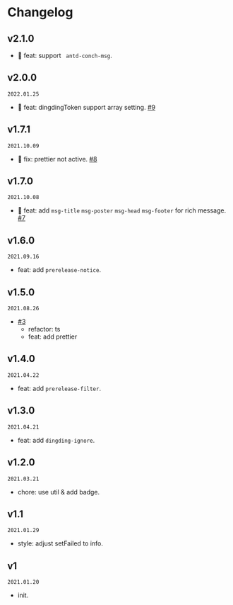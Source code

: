 <!--
🐞 Bug fix
🚀 New feature
💄 Perf
📝 Docs
⚡️ Code style
-->

# Changelog

## v2.1.0

- 🚀 feat: support ` antd-conch-msg`.

## v2.0.0

`2022.01.25`

- 🚀 feat: dingdingToken support array setting. [#9](https://github.com/actions-cool/release-helper/pull/9)

## v1.7.1

`2021.10.09`

- 🐞 fix: prettier not active. [#8](https://github.com/actions-cool/release-helper/pull/8)

## v1.7.0

`2021.10.08`

- 🚀 feat: add `msg-title` `msg-poster` `msg-head` `msg-footer` for rich message. [#7](https://github.com/actions-cool/release-helper/pull/7)

## v1.6.0

`2021.09.16`

- feat: add `prerelease-notice`.

## v1.5.0

`2021.08.26`

- [#3](https://github.com/actions-cool/release-helper/pull/3)
  - refactor: ts
  - feat: add prettier

## v1.4.0

`2021.04.22`

- feat: add `prerelease-filter`.

## v1.3.0

`2021.04.21`

- feat: add `dingding-ignore`.

## v1.2.0

`2021.03.21`

- chore: use util & add badge.

## v1.1

`2021.01.29`

- style: adjust setFailed to info.

## v1

`2021.01.20`

- init.
